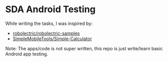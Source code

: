 # SDA Android Testing

While writing the tasks, I was inspired by:

* [robolectric/robolectric-samples](https://github.com/robolectric/robolectric-samples)
* [SimpleMobileTools/Simple-Calculator](https://github.com/SimpleMobileTools/Simple-Calculator)

Note: The apps/code is not super written, this repo is just write/learn basic Android app testing.